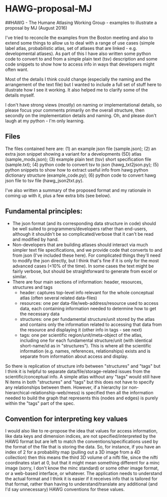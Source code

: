 # HAWG-proposal-MJ

##HAWG - The Humane Atlasing Working Group - examples to illustrate a proposal by MJ (August 2016)

I've tried to reconcile the examples from the Boston meeting and also to extend some things to allow us to deal with a range of use cases (simple label atlas, probabilistic atlas, set of atlases that are linked - e.g. developmental atlases).  As part of this I have also written some python code to convert to and from a simple plain text (tsv) description and some code snippets to show how to access info in ways that developers might often want. 
 
Most of the details I think could change (especially the naming and the arrangement of the text file) but I wanted to include a full set of stuff here to illustrate how I see it working.  It also helped me to clarify some of the details myself.

I don't have strong views (mostly) on naming or implementational details, so please focus your comments primarily on the overall structure, then secondly on the implementation details and naming. Oh, and please don't laugh at my python - I'm only learning.
 
## Files

The files contained here are:
 (1) an example json file (sample.json); 
 (2) an extra json snippet showing a variant for a developments (5D) atlas (sample_mods.json); 
 (3) example plain text (tsv) short specification file (sample.txt); 
 (4) python code to convert tsv to json (hawg_txt2json.py); 
 (5) python snippets to show how to extract useful info from hawg python dictionary structure (example_code.py); 
 (6) python code to convert hawg json file to tsv file (hawg_json2txt.py).  
 
I've also written a summary of the proposed format and my rationale in coming up with it, plus a few extra bits (see below).
 
## Fundamental principles:

 - The json format (and its corresponding data structure in code) should be well suited to programmers/developers rather than end-users, although it shouldn't be so complicated/verbose that it can't be read and modified by hand.
 - Non-developers that are building atlases should interact via much simpler text file specifications, and we provide code that converts to and from json (I've included these here).  For complicated things they'll need to modify the json directly, but I think that's fine if it is only for the most advanced cases (<10% of the time).  In some cases the text might be fairly verbose, but should be straightforward to generate from excel or similar.
 - There are four main sections of information: header, resources, structures and tags
   - header: captures top-level info relevant for the whole conceptual atlas (often several related data-files)
   - resources: one per data-file/web-address/resource used to access data, each containing information needed to determine how to get the necessary data
   - structures: one per fundamental structure/unit stored by the atlas and contains only the information related to accessing that data from the resource and displaying it (other info in tags - see next)
    - tags: one per scientific region/unit/meta-object of the atlas, including one for each fundamental structure/unit (with identical short-name/id as in "structures"). This is where all the scientific information (e.g. names, references, relationships) exists and is separate from information about access and display.
 
So there is replication of structure info between "structures" and "tags" but I think it is helpful to separate data/file/storage-related issues from the scientific/conceptual info.  A simple atlas without any "tags" would still have N items in both "structures" and "tags" but this does not have to specify any relationships between them.  However, if a hierarchy (or non-hierarchical-relationship-web/mess) is specified then all the information needed to build the graph that represents this (nodes and edges) is purely within the "tags" part of the spec.
 
## Convention for interpreting key values

I would also like to re-propose the idea that values for access information, like data keys and dimension indices, are not specified/interpreted by the HAWG format but are left to match the conventions/specifications used by the format of the file that is storing the data.  So, for instance, if you have an index of 2 for a probability map (pulling out a 3D image from a 4D collection) then this means the third 3D volume of a nifti file, since the nifti coordinates start at 0, but that it might mean something different for a minc image (sorry, I don't know the minc standard) or some other image format, or a web-based interface, or whatever.  The application needs to understand the actual format and I think it is easier if it receives info that is tailored for that format, rather than having to understand/translate any additional (and I'd say unnecessary) HAWG conventions for these values.
 
